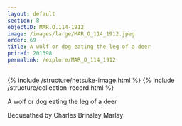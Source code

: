 ```yaml
---
layout: default
section: 8
objectID: MAR.O.114-1912
image: /images/large/MAR_O_114_1912.jpeg
order: 69
title: A wolf or dog eating the leg of a deer
priref: 201398
permalink: /explore/MAR_O_114_1912
---
```

{% include /structure/netsuke-image.html %}
{% include /structure/collection-record.html %}

A wolf or dog eating the leg of a deer

Bequeathed by Charles Brinsley Marlay
